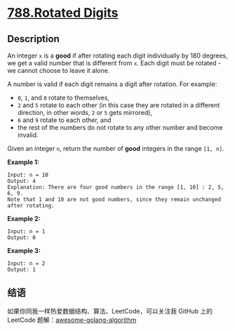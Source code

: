 # [788.Rotated Digits][title]

## Description
An integer `x` is a **good** if after rotating each digit individually by 180 degrees, we get a valid number that is different from `x`. Each digit must be rotated - we cannot choose to leave it alone.

A number is valid if each digit remains a digit after rotation. For example:

- `0`, `1`, and `8` rotate to themselves,
- `2` and `5` rotate to each other (in this case they are rotated in a different direction, in other words, `2` or `5` gets mirrored),
- `6` and `9` rotate to each other, and
- the rest of the numbers do not rotate to any other number and become invalid.

Given an integer `n`, return the number of **good** integers in the range `[1, n]`.

**Example 1:**

```
Input: n = 10
Output: 4
Explanation: There are four good numbers in the range [1, 10] : 2, 5, 6, 9.
Note that 1 and 10 are not good numbers, since they remain unchanged after rotating.
```

**Example 2:**

```
Input: n = 1
Output: 0
```

**Example 3:**

```
Input: n = 2
Output: 1
```

## 结语

如果你同我一样热爱数据结构、算法、LeetCode，可以关注我 GitHub 上的 LeetCode 题解：[awesome-golang-algorithm][me]

[title]: https://leetcode.com/problems/rotated-digits/
[me]: https://github.com/kylesliu/awesome-golang-algorithm
